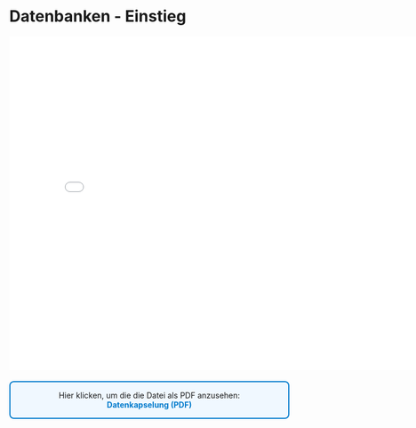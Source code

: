 # Datenbanken - Einstieg
<p>
<iframe src="../_static/pdfs/t10_einstieg_db.pdf" width="800" height="600" style="border: none;"></iframe>
</p>

<div style="border: 2px solid #007ACC; padding: 15px; border-radius: 8px; background-color: #F0F8FF; margin: 20px 0;">
    
<p style="text-align: center; margin: 0;">
    Hier klicken, um die die Datei als PDF anzusehen:
    <br>
     <a href="../_static/pdfs/t10_einstieg_db.pdf" 
           target="_blank" 
           rel="noopener noreferrer" 
           style="color: #007ACC; font-weight: bold; text-decoration: none;">
            Datenkapselung (PDF)
        </a>
    </p>
</div>
